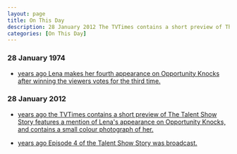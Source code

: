 ```yaml
---
layout: page
title: On This Day
description: 28 January 2012 The TVTimes contains a short preview of The Talent Show Story features a mention of Lena's appearance on Opportunity Knocks, and contains a small colour photograph of her.
categories: [On This Day]
---
```


### 28 January 1974
* [<span id="age1"></span> years ago Lena makes her fourth appearance on Opportunity Knocks after winning the viewers votes for the third time.](/thames%20television/opportunity%20knocks/1974/01/28/opportunity-knocks.html)

### 28 January 2012
* [<span id="age2"></span> years ago the TVTimes contains a short preview of The Talent Show Story features a mention of Lena's appearance on Opportunity Knocks, and contains a small colour photograph of her.](/tv%20guides/2012/01/28/tvtimes.html)

* [<span id="age3"></span> years ago Episode 4 of the Talent Show Story was broadcast.](/independent%20television/2012/01/28/the-talent-show-story.html)

<!-- Script for calculating number of years ago -->
<script>
var dob = '19740128';
var year = Number(dob.substr(0, 4));
var month = Number(dob.substr(4, 2)) - 1;
var day = Number(dob.substr(6, 2));
var today = new Date();
var age1 = today.getFullYear() - year;
if (today.getMonth() < month || (today.getMonth() == month && today.getDate() < day)) {
age1--;
}
document.getElementById("age1").innerHTML=age1;

var dob = '20120128';
var year = Number(dob.substr(0, 4));
var month = Number(dob.substr(4, 2)) - 1;
var day = Number(dob.substr(6, 2));
var today = new Date();
var age2 = today.getFullYear() - year;
if (today.getMonth() < month || (today.getMonth() == month && today.getDate() < day)) {
age2--;
}
document.getElementById("age2").innerHTML=age2;

var dob = '20120128';
var year = Number(dob.substr(0, 4));
var month = Number(dob.substr(4, 2)) - 1;
var day = Number(dob.substr(6, 2));
var today = new Date();
var age3 = today.getFullYear() - year;
if (today.getMonth() < month || (today.getMonth() == month && today.getDate() < day)) {
age3--;
}
document.getElementById("age3").innerHTML=age3;
</script>

